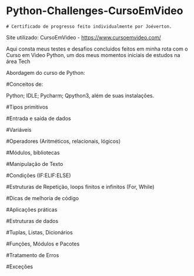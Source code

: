 # Python-Challenges-CursoEmVideo
	# Certificado de progresso feito individualmente por Joéverton.
 Site utilizado:
 CursoEmVideo - https://www.cursoemvideo.com/
 
 Aqui consta meus testes e desafios concluidos feitos em minha rota com o Curso em Video Python, um dos meus momentos iniciais de estudos na área Tech
 

Abordagem do curso de Python:

#Conceitos de:

Python;
IDLE;
Pycharm;
Qpython3, além de suas instalações.

#Tipos primitivos

#Entrada e saída de dados

#Variáveis

#Operadores (Aritméticos, relacionais, lógicos)

#Módulos, bibliotecas

#Manipulação de Texto

#Condições (IF:ELIF:ELSE)

#Estruturas de Repetição, loops finitos e infinitos (For, While)

#Dicas de melhoria de código

#Aplicações práticas

#Estruturas de dados

#Tuplas, Listas, Dicionários

#Funções, Módulos e Pacotes

#Tratamento de Erros

#Exceções
